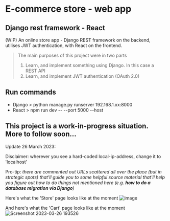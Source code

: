 # E-commerce store - web app
## Django rest framework - React
(WIP) An online store app - Django REST framework on the backend, utilises JWT authentication, with React on the frontend.

> The main purposes of this project were in two parts
> 1) Learn, and implement something using Django. In this case a REST API
> 2) Learn, and implement JWT authentication (OAuth 2.0)

Run commands
---
- Django > python manage.py runserver 192.168.1.xx:8000
- React > npm run dev -- --port 5000 --host

This project is a work-in-progress situation.
More to follow soon...
---
Update 26 March 2023: 

Disclaimer: wherever you see a hard-coded local-ip-address, change it to 'localhost'

Pro-tip: *there are commented out URLs scattered all over the place (but in strategic spots) that'll guide you to some helpful source material that'll help you figure out how to do things not mentioned here (e.g. **how to do a database migration via Django**)*

Here's what the 'Store' page looks like at the moment
![image](https://user-images.githubusercontent.com/18206187/227759678-a8371528-8f99-426c-bf27-de7366c9bc86.png)

And here's what the 'Cart' page looks like at the moment
![Screenshot 2023-03-26 193526](https://user-images.githubusercontent.com/18206187/227759728-7a8a1506-2d3d-4ec7-93d7-e913ab4d6ecf.png)
